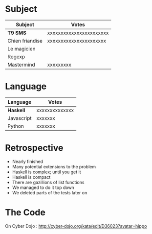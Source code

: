 # Subject

Subject | Votes
--------|------
**T9 SMS**	| xxxxxxxxxxxxxxxxxxxxxxx
Chien friandise	| xxxxxxxxxxxxxxxxxxxxxx
Le magicien	 | 
Regexp	 |
Mastermind	| xxxxxxxxx

# Language

Language | Votes
---------|------
**Haskell** |	xxxxxxxxxxxxxx
Javascript |	xxxxxxx
Python	| xxxxxxx

# Retrospective

* Nearly finished
* Many potential extensions to the problem
* Haskell is complex; until you get it
* Haskell is compact
* There are gazillions of list functions
* We managed to do it top down
* We deleted parts of the tests later on

# The Code

On Cyber Dojo : http://cyber-dojo.org/kata/edit/D36023?avatar=hippo